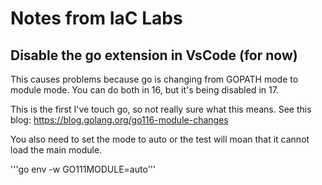 # Notes from IaC Labs

## Disable the go extension in VsCode (for now)

This causes problems because go is changing from GOPATH mode to module mode. You can do both in 16, but it's being disabled in 17.

This is the first I've touch go, so not really sure what this means. See this blog: <https://blog.golang.org/go116-module-changes>

You also need to set the mode to auto or the test will moan that it cannot load the main module.

'''go env -w GO111MODULE=auto'''

